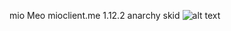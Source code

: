 mio Meo mioclient.me 1.12.2 anarchy skid
![alt text](https://media.discordapp.net/attachments/948645855471206480/1021555272851914782/mioclientLogoBig_offsetFix.png?width=427&height=427)
